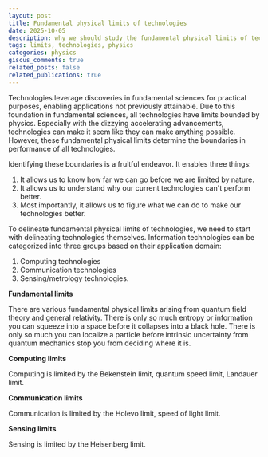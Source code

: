 ```yaml
---
layout: post
title: Fundamental physical limits of technologies
date: 2025-10-05
description: why we should study the fundamental physical limits of technologies
tags: limits, technologies, physics
categories: physics
giscus_comments: true
related_posts: false
related_publications: true
---
```


Technologies leverage discoveries in fundamental sciences for practical purposes, enabling applications not previously attainable. Due to this foundation in fundamental sciences, all technologies have limits bounded by physics. Especially with the dizzying accelerating advancements, technologies can make it seem like they can make anything possible. However, these fundamental physical limits determine the boundaries in performance of all technologies.

Identifying these boundaries is a fruitful endeavor. It enables three things:
1. It allows us to know how far we can go before we are limited by nature.
2. It allows us to understand why our current technologies can't perform better.
3. Most importantly, it allows us to figure what we can do to make our technologies better.

To delineate fundamental physical limits of technologies, we need to start with delineating technologies themselves. Information technologies can be categorized into three groups based on their application domain:
1. Computing technologies
2. Communication technologies
3. Sensing/metrology technologies.

**Fundamental limits**

There are various fundamental physical limits arising from quantum field theory and general relativity. There is only so much entropy or information you can squeeze into a space before it collapses into a black hole. There is only so much you can localize a particle before intrinsic uncertainty from quantum mechanics stop you from deciding where it is.

**Computing limits**

Computing is limited by the Bekenstein limit, quantum speed limit, Landauer limit.

**Communication limits**

Communication is limited by the Holevo limit, speed of light limit.

**Sensing limits**

Sensing is limited by the Heisenberg limit.
